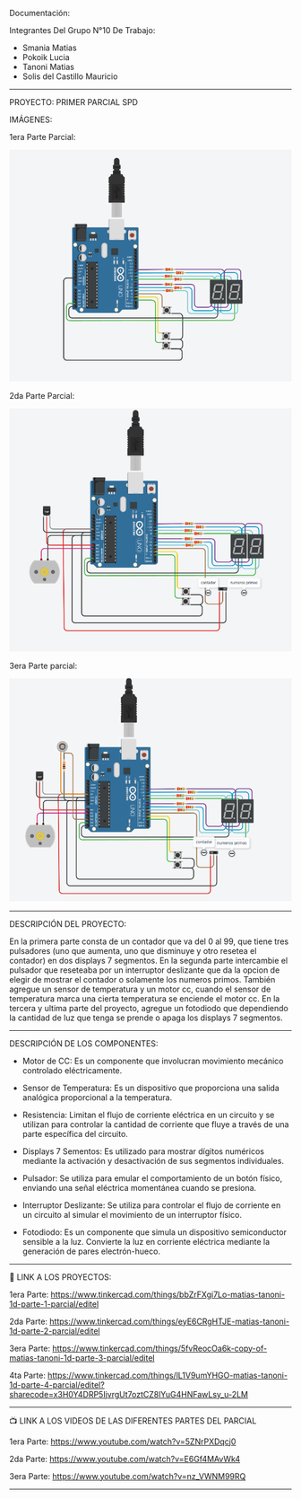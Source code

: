 Documentación:

Integrantes Del Grupo N°10 De Trabajo:

- Smania Matias
- Pokoik Lucia
- Tanoni Matias
- Solis del Castillo Mauricio

----------------------------
PROYECTO: PRIMER PARCIAL SPD

IMÁGENES:

1era Parte Parcial: 

![](https://github.com/MatiasTanoni/PrimerParcialSPD/blob/main/imagenes/1era%20Parte.png)


2da Parte Parcial:

![](https://github.com/MatiasTanoni/PrimerParcialSPD/blob/main/imagenes/2da%20Parte.png)


3era Parte parcial:

![](https://github.com/MatiasTanoni/PrimerParcialSPD/blob/main/imagenes/3era%20Parte.png)


----------------------------

DESCRIPCIÓN DEL PROYECTO:

En la primera parte consta de un contador que va del 0 al 99, que tiene tres pulsadores (uno que aumenta, uno que disminuye y otro resetea el contador) en dos displays 7 segmentos.
En la segunda parte intercambie el pulsador que reseteaba por un interruptor deslizante que da la opcion de elegir de mostrar el contador o solamente los numeros primos. También agregue un sensor de temperatura y un motor cc, cuando el sensor de temperatura marca una cierta temperatura se enciende el motor cc.
En la tercera y ultima parte del proyecto, agregue un fotodiodo que dependiendo la cantidad de luz que tenga se prende o apaga los displays 7 segmentos.

-----------------------------
DESCRIPCIÓN DE LOS COMPONENTES:

- Motor de CC: Es un componente que involucran movimiento mecánico controlado eléctricamente.

- Sensor de Temperatura: Es un dispositivo que proporciona una salida analógica proporcional a la temperatura.

- Resistencia: Limitan el flujo de corriente eléctrica en un circuito y se utilizan para controlar la cantidad de corriente que fluye a través de una parte específica del circuito.

- Displays 7 Sementos: Es utilizado para mostrar dígitos numéricos mediante la activación y desactivación de sus segmentos individuales.

- Pulsador: Se utiliza para emular el comportamiento de un botón físico, enviando una señal eléctrica momentánea cuando se presiona.
  
- Interruptor Deslizante: Se utiliza para controlar el flujo de corriente en un circuito al simular el movimiento de un interruptor físico.

- Fotodiodo: Es un componente que simula un dispositivo semiconductor sensible a la luz. Convierte la luz en corriente eléctrica mediante la generación de pares electrón-hueco.
---------------------------
🤖 LINK A LOS PROYECTOS:

1era Parte: https://www.tinkercad.com/things/bbZrFXgi7Lo-matias-tanoni-1d-parte-1-parcial/editel

2da Parte: https://www.tinkercad.com/things/eyE6CRgHTJE-matias-tanoni-1d-parte-2-parcial/editel

3era Parte: https://www.tinkercad.com/things/5fvReocOa6k-copy-of-matias-tanoni-1d-parte-3-parcial/editel

4ta Parte: https://www.tinkercad.com/things/lL1V9umYHGO-matias-tanoni-1d-parte-4-parcial/editel?sharecode=x3H0Y4DRP5IjvrgUt7oztCZ8lYuG4HNFawLsy_u-2LM

--------------------------
📺 LINK A LOS VIDEOS DE LAS DIFERENTES PARTES DEL PARCIAL

1era Parte: https://www.youtube.com/watch?v=5ZNrPXDqcj0

2da Parte: https://www.youtube.com/watch?v=E6Gf4MAvWk4

3era Parte: https://www.youtube.com/watch?v=nz_VWNM99RQ


-------------------------
